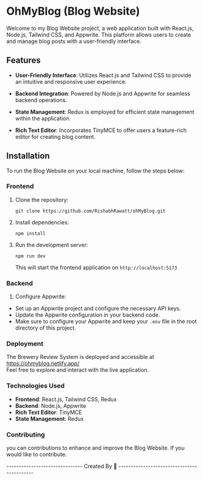# OhMyBlog (Blog Website)

Welcome to my Blog Website project, a web application built with React.js, Node.js, Tailwind CSS, and Appwrite. This platform allows users to create and manage blog posts with a user-friendly interface.

## Features

- **User-Friendly Interface**: Utilizes React.js and Tailwind CSS to provide an intuitive and responsive user experience.

- **Backend Integration**: Powered by Node.js and Appwrite for seamless backend operations.

- **State Management**: Redux is employed for efficient state management within the application.

- **Rich Text Editor**: Incorporates TinyMCE to offer users a feature-rich editor for creating blog content.

## Installation

To run the Blog Website on your local machine, follow the steps below:

### Frontend

1. Clone the repository:
   ```
   git clone https://github.com/RishabhRawatt/ohMyBlog.git
   ```
2. Install dependencies:
   ```
   npm install
   ```
3. Run the development server:
   ```
   npm run dev
   ```
   This will start the frontend application on `http://localhost:5173`

### Backend

1. Configure Appwrite:

- Set up an Appwrite project and configure the necessary API keys.
- Update the Appwrite configuration in your backend code.
- Make sure to configure your Appwrite
  and keep your `.env` file in the root directory of this project.

### Deployment

The Brewery Review System is deployed and accessible at https://ohmyblog.netlify.app/ <br/>
Feel free to explore and interact with the live application.

### Technologies Used

- **Frontend**: React.js, Tailwind CSS, Redux
- **Backend**: Node.js, Appwrite
- **Rich Text Editor**: TinyMCE
- **State Management**: Redux

### Contributing

you can contributions to enhance and improve the Blog Website. If you would like to contribute.

------------------------------- Created By 💖 -------------------------------------------
